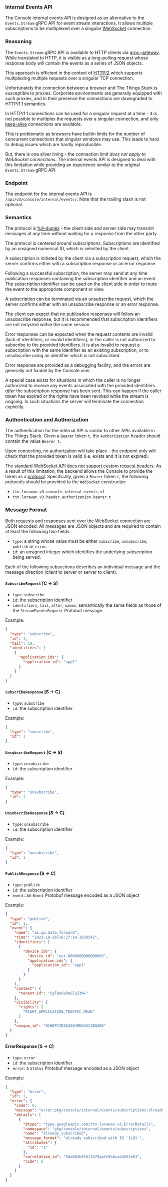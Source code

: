 ### Internal Events API

The Console internal events API is designed as an alternative to the `Events.Stream` gRPC API for event stream interactions. It allows multiple subscriptions to be multiplexed over a singular [WebSocket](https://en.wikipedia.org/wiki/WebSocket) connection.

### Reasoning

The `Events.Stream` gRPC API is available to HTTP clients via [grpc-gateway](https://github.com/grpc-ecosystem/grpc-gateway). While translated to HTTP, it is visible as a long-polling request whose response body will contain the events as a series of JSON objects.

This approach is efficient in the context of [HTTP/2](https://en.wikipedia.org/wiki/HTTP/2) which supports multiplexing multiple requests over a singular TCP connection.

Unfortunately the connection between a browser and The Things Stack is susceptible to proxies. Corporate environments are generally equipped with such proxies, and in their presence the connections are downgraded to HTTP/1.1 semantics.

In HTTP/1.1 connections can be used for a singular request at a time - it is not possible to multiplex the requests over a singular connection, and only [keep-alive](https://en.wikipedia.org/wiki/HTTP_persistent_connection) connections are available.

This is problematic as browsers have builtin limits for the number of concurrent connections that singular windows may use. This leads to hard to debug issues which are hardly reproducible.

But, there is one silver lining - the connection limit _does not apply to WebSocket connections_. The internal events API is designed to deal with this limitation while providing an experience similar to the original `Events.Stream` gRPC API.

### Endpoint

The endpoint for the internal events API is `/api/v3/console/internal/events/`. Note that the trailing slash is not optional.

### Semantics

The protocol is [full-duplex](https://en.wikipedia.org/wiki/Duplex_(telecommunications)#Full_duplex) - the client side and server side may transmit messages at any time without waiting for a response from the other party.

The protocol is centered around subscriptions. Subscriptions are identified by an unsigned numerical ID, which is selected by the client.

A subscription is initiated by the client via a subscription request, which the server confirms either with a subscription response or an error response.

Following a successful subscription, the server may send at any time publication responses containing the subscription identifier and an event. The subscription identifier can be used on the client side in order to route the event to the appropriate component or view.

A subscription can be terminated via an unsubscribe request, which the server confirms either with an unsubscribe response or an error response.

The client can expect that no publication responses will follow an unsubscribe response, but it is recommended that subscription identifiers are not recycled within the same session.

Error responses can be expected when the request contents are invalid (lack of identifiers, or invalid identifiers), or the caller is not authorized to subscribe to the provided identifiers. It is also invalid to request a subscription with the same identifier as an existing subscription, or to unsubscribe using an identifier which is not subscribed.

Error response are provided as a debugging facility, and the errors are generally not fixable by the Console user.

A special case exists for situations in which the caller is no longer authorized to receive any events associated with the provided identifiers _after_ the subscription response has been sent. This can happen if the caller token has expired or the rights have been revoked while the stream is ongoing. In such situations the server will terminate the connection explicitly.

### Authentication and Authorization

The authentication for the internal API is similar to other APIs available in The Things Stack. Given a `Bearer` token `t`, the `Authorization` header should contain the value `Bearer t`.

Upon connecting, no authorization will take place - the endpoint only will check that the provided token is valid (i.e. exists and it is not expired).

The [standard WebSocket API](https://developer.mozilla.org/en-US/docs/Web/API/WebSockets_API) [does not support custom request headers](https://github.com/whatwg/websockets/issues/16). As a result of this limitation, the backend allows the Console to provide the token as a [protocol](https://developer.mozilla.org/en-US/docs/Web/API/WebSocket/WebSocket#parameters). Specifically, given a `Bearer` token `t`, the following protocols should be provided to the `WebSocket` constructor:

- `ttn.lorawan.v3.console.internal.events.v1`
- `ttn.lorawan.v3.header.authorization.bearer.t`

### Message Format

Both requests and responses sent over the WebSocket connection are JSON encoded. All messages are JSON objects and are required to contain at least the following two fields:

- `type`: a string whose value must be either `subscribe`, `unsubscribe`, `publish` or `error`.
- `id`: an unsigned integer which identifies the underlying subscription being served.

Each of the following subsections describes an individual message and the message direction (client to server or server to client).

#### `SubscribeRequest` [C -> S]

- `type`: `subscribe`
- `id`: the subscription identifier
- `identifiers`, `tail`, `after`, `names`: semantically the same fields as those of the `StreamEventsRequest` Protobuf message.

Example:

```json
{
  "type": "subscribe",
  "id": 1,
  "tail": 10,
  "identifiers": [
    {
      "application_ids": {
        "application_id": "app1"
      }
    }
  ]
}
```

#### `SubscribeResponse` [S -> C]

- `type`: `subscribe`
- `id`: the subscription identifier

Example:

```json
{
  "type": "subscribe",
  "id": 1
}
```

#### `UnsubscribeRequest` [C -> S]

- `type`: `unsubscribe`
- `id`: the subscription identifier

Example:

```json
{
  "type": "unsubscribe",
  "id": 1
}
```

#### `UnsubscribeResponse` [S -> C]

- `type`: `unsubscribe`
- `id`: the subscription identifier

Example:

```json
{
  "type": "unsubscribe",
  "id": 1
}
```

#### `PublishResponse` [S -> C]

- `type`: `publish`
- `id`: the subscription identifier
- `event`: an `Event` Protobuf message encoded as a JSON object

Example:

```json
{
  "type": "publish",
  "id": 1,
  "event": {
    "name": "as.up.data.forward",
    "time": "2023-10-26T16:27:14.103854Z",
    "identifiers": [
      {
        "device_ids": {
          "device_id": "eui-0000000000000003",
          "application_ids": {
            "application_id": "app1"
          }
        }
      }
    ],
    "context": {
      "tenant-id": "Cgl0aGV0aGluZ3M="
    },
    "visibility": {
      "rights": [
        "RIGHT_APPLICATION_TRAFFIC_READ"
      ]
    },
    "unique_id": "01HDPCZDSQ358JMHD4SC2BQAB8"
  }
}
```

#### ErrorResponse [S -> C]

- `type`: `error`
- `id`: the subscription identifier
- `error`: a `Status` Protobuf message encoded as a JSON object

Example:

```json
{
  "type": "error",
  "id": 1,
  "error": {
    "code": 6,
    "message": "error:pkg/console/internal/events/subscriptions:already_subscribed (already subscribed with ID `1`)",
    "details": [
      {
        "@type": "type.googleapis.com/ttn.lorawan.v3.ErrorDetails",
        "namespace": "pkg/console/internal/events/subscriptions",
        "name": "already_subscribed",
        "message_format": "already subscribed with ID `{id}`",
        "attributes": {
          "id": "1"
        },
        "correlation_id": "5da004b9f61f479aafe5bbcae4551e63",
        "code": 6
      }
    ]
  }
}
```
